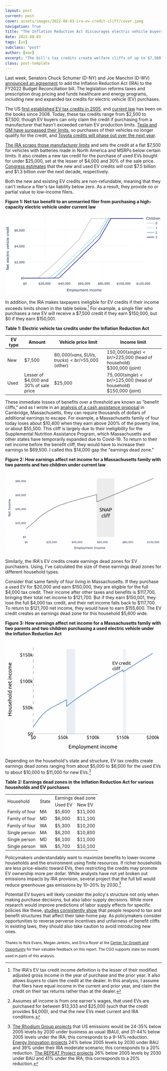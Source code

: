 ```yaml
---
layout: post
current: post
cover: assets/images/2022-08-03-ira-ev-credit-cliff/cover.jpeg
navigation: True
title: "The Inflation Reduction Act discourages electric vehicle buyers from working"
date: 2022-08-03
tags: [us]
subclass: "post"
author: [max]
excerpt: "The bill's tax credits create welfare cliffs of up to $7,500."
class: post-template
---
```

Last week, Senators Chuck Schumer (D-NY) and Joe Manchin (D-WV) [announced an agreement](https://www.democrats.senate.gov/newsroom/press-releases/senate-majority-leader-chuck-schumer-d-ny-and-sen-joe-manchin-d-wv-on-wednesday-announced-that-they-have-struck-a-long-awaited-deal-on-legislation-that-aims-to-reform-the-tax-code-fight-climate-change-and-cut-health-care-costs) to add the Inflation Reduction Act (IRA) to the FY2022 Budget Reconciliation bill. The legislation reforms taxes and prescription drug pricing and funds healthcare and energy programs, including new and expanded tax credits for electric vehicle (EV) purchases.

The US [first established EV tax credits in 2005](https://en.wikipedia.org/wiki/Energy_Policy_Act_of_2005), and [current law](https://www.law.cornell.edu/uscode/text/26/30D) has been on the books since 2008. Today, these tax credits range from $2,500 to $7,500, though EV buyers can only claim the credit if purchasing from a manufacturer that hasn't exceeded certain EV production limits. [Tesla and GM have surpassed their limits](https://www.cars.com/articles/which-electric-cars-are-still-eligible-for-the-7500-federal-tax-credit-429824/), so purchases of their vehicles no longer qualify for the credit, and [Toyota credits will phase out over the next year](https://electrek.co/2022/04/11/federal-tax-credits-will-soon-be-phased-out-for-toyota-ev-customers-in-the-us/).

[The IRA scraps those manufacturer limits](https://www.democrats.senate.gov/imo/media/doc/inflation_reduction_act_of_2022.pdf#page=366) and sets the credit at a flat $7,500 for vehicles with batteries made in North America and MSRPs below certain limits. It also creates a new tax credit for the purchase of used EVs bought for under $25,000, set at the lesser of $4,000 and 30% of the sale price. [Congress estimates](https://www.finance.senate.gov/imo/media/doc/7.29.22%20Estimate%20of%20Manchin%20Schumer%20agreement.pdf) that the new and used EV credits will cost $7.5 billion and $1.3 billion over the next decade, respectively.

Both the new and existing EV credits are non-refundable, meaning that they can't reduce a filer's tax liability below zero. As a result, they provide no or partial value to low-income filers.

**Figure 1: Net tax benefit to an unmarried filer from purchasing a high-capacity electric vehicle under current law**

![](assets/images/2022-08-03-ira-ev-credit-cliff/current.png)

In addition, the IRA makes taxpayers ineligible for EV credits if their income exceeds limits shown in the table below.[^1] For example, a single filer who purchases a new EV will receive a $7,500 credit if they earn $150,000, but $0 if they earn $150,001.

**Table 1: Electric vehicle tax credits under the Inflation Reduction Act**

| EV type | Amount                                 | Vehicle price limit                              | Income limit                                                    |
|---------|----------------------------------------|--------------------------------------------------|-----------------------------------------------------------------|
| New     | $7,500                                 | $80,000 (vans, SUVs, trucks)<br />$55,000 (other) | $150,000 (single)<br />$225,000 (head of household)<br />$300,000 (joint) |
| Used    | Lesser of $4,000 and<br />30% of sale price | $25,000                                          | $75,000 (single)<br />$125,000 (head of household)<br />$150,000 (joint)  |

These immediate losses of benefits over a threshold are known as "benefit cliffs," and as I wrote in an [analysis of a cash assistance proposal](https://www.thecgo.org/research/how-does-targeted-cash-assistance-affect-incentives-to-work/) in Cambridge, Massachusetts, they can require thousands of dollars of additional earnings to escape. For example, a Massachusetts family of four today loses about $10,400 when they earn above 200% of the poverty line, or about $55,500. This cliff is largely due to their ineligibility for the Supplemental Nutrition Assistance Program, which Massachusetts and other states have temporarily expanded due to Covid-19. To return to their net income before the benefit cliff, they would have to increase their earnings to $69,500. I called this $14,000 gap the "earnings dead zone."

**Figure 2: How earnings affect net income for a Massachusetts family with two parents and two children under current law**

![](assets/images/2022-08-03-ira-ev-credit-cliff/snap_cliff.png)

Similarly, the IRA's EV credits create earnings dead zones for EV purchasers. Using, I've calculated the size of these earnings dead zones for different household types.

Consider that same family of four living in Massachusetts. If they purchase a used EV for $20,000 and earn $150,000, they are eligible for the full $4,000 tax credit. Their income after other taxes and benefits is $117,700, bringing their total net income to $121,700. But if they earn $150,001, they lose the full $4,000 tax credit, and their net income falls back to $117,700. To return to $121,700 net income, they would have to earn $155,600. The EV credit creates an earnings dead zone for this household $5,600 wide.

**Figure 3: How earnings affect net income for a Massachusetts family with two parents and two children purchasing a used electric vehicle under the Inflation Reduction Act**

![](assets/images/2022-08-03-ira-ev-credit-cliff/ev_cliff.png)

Depending on the household's state and structure, EV tax credits create earnings dead zones ranging from about $5,000 to $6,000 for the used EVs to about $10,000 to $11,000 for new EVs.[^2]

**Table 2: Earnings dead zones in the Inflation Reduction Act for various households and EV purchases**

<table>
  <tr>
   <td rowspan="2" >Household
   </td>
   <td rowspan="2" >State
   </td>
   <td colspan="2" >Earnings dead zone
   </td>
  </tr>
  <tr>
   <td>Used EV
   </td>
   <td>New EV
   </td>
  </tr>
  <tr>
   <td>Family of four
   </td>
   <td>MA
   </td>
   <td>$5,600
   </td>
   <td>$11,000
   </td>
  </tr>
  <tr>
   <td>Family of four
   </td>
   <td>MD
   </td>
   <td>$6,000
   </td>
   <td>$11,100
   </td>
  </tr>
  <tr>
   <td>Family of four
   </td>
   <td>WA
   </td>
   <td>$5,300
   </td>
   <td>$10,200
   </td>
  </tr>
  <tr>
   <td>Single person
   </td>
   <td>MA
   </td>
   <td>$6,200
   </td>
   <td>$10,800
   </td>
  </tr>
  <tr>
   <td>Single person
   </td>
   <td>MD
   </td>
   <td>$6,100
   </td>
   <td>$11,000
   </td>
  </tr>
  <tr>
   <td>Single person
   </td>
   <td>WA
   </td>
   <td>$5,700
   </td>
   <td>$10,100
   </td>
  </tr>
</table>

Policymakers understandably want to maximize benefits to lower-income households and the environment using finite resources. If richer households are less price-elastic toward EVs, then restricting the credits may promote EV ownership more per dollar. While analysts have not yet broken out emissions impacts by IRA provision, several project that the full bill would reduce greenhouse gas emissions by 10–20% by 2030.[^3]

Potential EV buyers will likely consider the policy's structure not only when making purchase decisions, but also labor supply decisions. While more research would improve predictions of labor supply effects for specific policies like these, [studies consistently show](https://www.cbo.gov/sites/default/files/cbofiles/attachments/10-25-2012-Labor_Supply_and_Fiscal_Policy.pdf) that people respond to tax and benefit structures that affect their take-home pay. As policymakers consider opportunities to reverse perverse incentives and unfairness of benefit cliffs in existing laws, they should also take caution to avoid introducing new ones.

<sub>Thanks to Rick Evans, Megan Jenkins, and Erica Royer at the [Center for Growth and Opportunity](https://thecgo.org) for their valuable feedback on this report. The CGO supports state tax models used in parts of this analysis.</sub>

[^1]: The IRA's EV tax credit income definition is the lesser of their modified adjusted gross income in the year of purchase and the prior year. It also allows buyers to claim the credit at the dealer. In this analysis, I assume that filers have equal income in the current and prior year, and claim the credit on their tax returns rather than at the dealer.

[^2]: Assumes all income is from one earner's wages, that used EVs are purchased for between $13,333 and $25,000 (such that the credit provides $4,000), and that the new EVs meet current and IRA conditions.

[^3]: [The Rhodium Group projects](https://rhg.com/research/inflation-reduction-act/) that US emissions would be 24-35% below 2005 levels by 2030 under business as usual (BAU), and 31-44% below 2005 levels under the IRA; this corresponds to a 9-14% reduction. [Energy Innovation projects](https://energyinnovation.org/wp-content/uploads/2022/08/Modeling-the-Inflation-Reduction-Act-with-the-US-Energy-Policy-Simulator_8.1.22.pdf) 24% below 2005 levels by 2030 under BAU and 39% under their IRA moderate scenario; this corresponds to a 20% reduction. [The REPEAT Project projects](https://www.nytimes.com/interactive/2022/08/02/climate/manchin-deal-emissions-cuts.html) 26% below 2005 levels by 2030 under BAU and 41% under the IRA; this corresponds to a 20% reduction.

